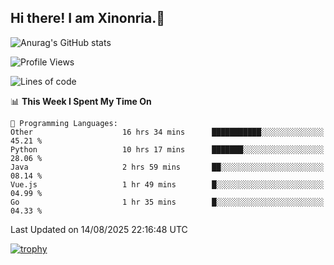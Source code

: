 ## Hi there! I am Xinonria.👋

![Anurag's GitHub stats](https://status-git-main-xinonrias-projects-f26540e3.vercel.app/api?username=xinonria&hide=stars,issues)

<!--START_SECTION:waka-->
![Profile Views](http://img.shields.io/badge/Profile%20Views-0-blue)

![Lines of code](https://img.shields.io/badge/From%20Hello%20World%20I%27ve%20Written-6.5%20million%20lines%20of%20code-blue)

📊 **This Week I Spent My Time On** 

```text
💬 Programming Languages: 
Other                    16 hrs 34 mins      ███████████░░░░░░░░░░░░░░   45.21 % 
Python                   10 hrs 17 mins      ███████░░░░░░░░░░░░░░░░░░   28.06 % 
Java                     2 hrs 59 mins       ██░░░░░░░░░░░░░░░░░░░░░░░   08.14 % 
Vue.js                   1 hr 49 mins        █░░░░░░░░░░░░░░░░░░░░░░░░   04.99 % 
Go                       1 hr 35 mins        █░░░░░░░░░░░░░░░░░░░░░░░░   04.33 % 
```


 Last Updated on 14/08/2025 22:16:48 UTC
<!--END_SECTION:waka-->

<!--
**xinonria/xinonria** is a ✨ _special_ ✨ repository because its `README.md` (this file) appears on your GitHub profile.

Here are some ideas to get you started:

- 🔭 I’m currently working on ...
- 🌱 I’m currently learning ...
- 👯 I’m looking to collaborate on ...
- 🤔 I’m looking for help with ...
- 💬 Ask me about ...
- 📫 How to reach me: ...
- 😄 Pronouns: ...
- ⚡ Fun fact: ...
-->

[![trophy](https://github-profile-trophy.vercel.app/?username=ryo-ma)](https://github.com/ryo-ma/github-profile-trophy)
